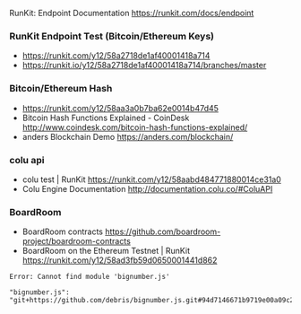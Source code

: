 RunKit: Endpoint Documentation  https://runkit.com/docs/endpoint

### RunKit Endpoint Test (Bitcoin/Ethereum Keys)

* https://runkit.com/y12/58a2718de1af40001418a714
* https://runkit.io/y12/58a2718de1af40001418a714/branches/master

### Bitcoin/Ethereum Hash

* https://runkit.com/y12/58aa3a0b7ba62e0014b47d45
* Bitcoin Hash Functions Explained - CoinDesk http://www.coindesk.com/bitcoin-hash-functions-explained/
* anders Blockchain Demo https://anders.com/blockchain/

### colu api
* colu test | RunKit  https://runkit.com/y12/58aabd484771880014ce31a0
* Colu Engine Documentation  http://documentation.colu.co/#ColuAPI

### BoardRoom
* BoardRoom contracts https://github.com/boardroom-project/boardroom-contracts
* BoardRoom on the Ethereum Testnet | RunKit  https://runkit.com/y12/58ad3fb59d0650001441d862

```
Error: Cannot find module 'bignumber.js'

"bignumber.js": "git+https://github.com/debris/bignumber.js.git#94d7146671b9719e00a09c29b01a691bc85048c2"
```
